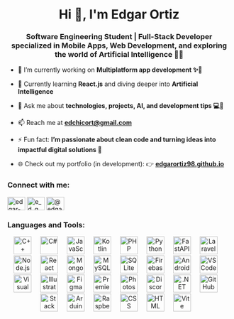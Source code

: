 <h1 align="center">Hi 👋, I'm Edgar Ortiz</h1>
<h3 align="center">Software Engineering Student | Full-Stack Developer specialized in Mobile Apps, Web Development, and exploring the world of Artificial Intelligence 🤖✨</h3>

- 🔭 I’m currently working on **Multiplatform app development ✨📱**

- 🌱 Currently learning **React.js** and diving deeper into **Artificial Intelligence**

- 💬 Ask me about **technologies, projects, AI, and development tips 💻🌟**

- 📫 Reach me at **edchicort@gmail.com**

- ⚡ Fun fact: **I’m passionate about clean code and turning ideas into impactful digital solutions 🚀**

- 🌐 Check out my portfolio (in development): 👉 **[edgarortiz98.github.io](https://edgarortiz98.github.io/)**

<h3 align="left">Connect with me:</h3>
<p align="left">
<a href="https://linkedin.com/in/edgar-ortiz-chico-9329922a9" target="blank"><img align="center" src="https://raw.githubusercontent.com/rahuldkjain/github-profile-readme-generator/master/src/images/icons/Social/linked-in-alt.svg" alt="edgar-ortiz-chico-9329922a9" height="30" width="40" /></a>
<a href="https://instagram.com/e_d_g_a_r_o_r_t_i_z" target="blank"><img align="center" src="https://raw.githubusercontent.com/rahuldkjain/github-profile-readme-generator/master/src/images/icons/Social/instagram.svg" alt="e_d_g_a_r_o_r_t_i_z" height="30" width="40" /></a>
<a href="https://www.youtube.com/@edgarortizdev" target="blank"><img align="center" src="https://raw.githubusercontent.com/rahuldkjain/github-profile-readme-generator/master/src/images/icons/Social/youtube.svg" alt="@edgarortizdev" height="30" width="40" /></a>
</p>

<h3 align="left">Languages and Tools:</h3>
<!-- 🖥️ Lenguajes de Programación -->
<div align="center">
  <img src="https://skillicons.dev/icons?i=cpp" height="40" alt="C++" />
  <img width="12" />
  <img src="https://skillicons.dev/icons?i=cs" height="40" alt="C#" />
  <img width="12" />
  <img src="https://skillicons.dev/icons?i=js" height="40" alt="JavaScript" />
  <img width="12" />
  <img src="https://skillicons.dev/icons?i=kotlin" height="40" alt="Kotlin" />
  <img width="12" />
  <img src="https://skillicons.dev/icons?i=php" height="40" alt="PHP" />
  <img width="12" />
  <img src="https://skillicons.dev/icons?i=py" height="40" alt="Python" />
  <img width="12" />

<!-- 🧰 Frameworks y Librerías -->
  <img src="https://skillicons.dev/icons?i=fastapi" height="40" alt="FastAPI" />
  <img width="12" />
  <img src="https://skillicons.dev/icons?i=laravel" height="40" alt="Laravel" />
  <img width="12" />
  <img src="https://skillicons.dev/icons?i=nodejs" height="40" alt="Node.js" />
  <img width="12" />
  <img src="https://skillicons.dev/icons?i=react" height="40" alt="React" />
  <img width="12" />

<!-- 🗃️ Bases de Datos -->
  <img src="https://skillicons.dev/icons?i=mongodb" height="40" alt="MongoDB" />
  <img width="12" />
  <img src="https://skillicons.dev/icons?i=mysql" height="40" alt="MySQL" />
  <img width="12" />
  <img src="https://skillicons.dev/icons?i=sqlite" height="40" alt="SQLite" />
  <img width="12" />

<!-- 🧪 Testing y APIs -->
  <img src="https://skillicons.dev/icons?i=firebase" height="40" alt="Firebase" />
  <img width="12" />

<!-- 💻 Entornos de Desarrollo / IDEs -->
  <img src="https://skillicons.dev/icons?i=androidstudio" height="40" alt="Android Studio" />
  <img width="12" />
  <img src="https://skillicons.dev/icons?i=vscode" height="40" alt="VS Code" />
  <img width="12" />
  <img src="https://skillicons.dev/icons?i=visualstudio" height="40" alt="Visual Studio" />
  <img width="12" />

<!-- 🎨 Diseño y Edición Multimedia -->
  <img src="https://skillicons.dev/icons?i=ai" height="40" alt="Illustrator" />
  <img width="12" />
  <img src="https://skillicons.dev/icons?i=figma" height="40" alt="Figma" />
  <img width="12" />
  <img src="https://skillicons.dev/icons?i=pr" height="40" alt="Premiere Pro" />
  <img width="12" />
  <img src="https://skillicons.dev/icons?i=ps" height="40" alt="Photoshop" />
  <img width="12" />

<!-- 🛠️ Herramientas y Plataformas -->
  <img src="https://skillicons.dev/icons?i=discord" height="40" alt="Discord" />
  <img width="12" />
  <img src="https://skillicons.dev/icons?i=dotnet" height="40" alt=".NET" />
  <img width="12" />
  <img src="https://skillicons.dev/icons?i=github" height="40" alt="GitHub" />
  <img width="12" />
  <img src="https://skillicons.dev/icons?i=stackoverflow" height="40" alt="Stack Overflow" />
  <img width="12" />

<!-- 🔧 Hardware / IoT -->
  <img src="https://skillicons.dev/icons?i=arduino" height="40" alt="Arduino" />
  <img width="12" />
  <img src="https://skillicons.dev/icons?i=raspberrypi" height="40" alt="Raspberry Pi" />
  <img width="12" />

<!-- 🌐 Tecnologías Web -->
  <img src="https://skillicons.dev/icons?i=css" height="40" alt="CSS" />
  <img width="12" />
  <img src="https://skillicons.dev/icons?i=html" height="40" alt="HTML" />
  <img width="12" />
  <img src="https://skillicons.dev/icons?i=vite" height="40" alt="Vite" />
  <img width="12" />
</div>